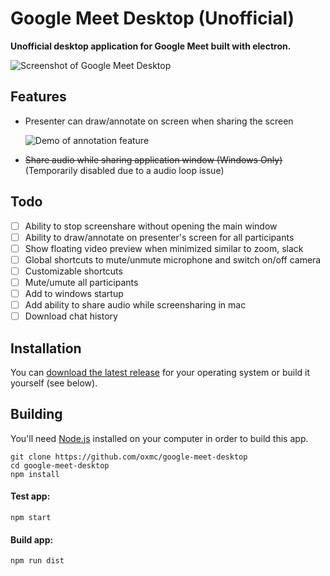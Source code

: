 # Google Meet Desktop (Unofficial)

**Unofficial desktop application for Google Meet built with electron.**

![Screenshot of Google Meet Desktop](https://static.arjun-g.com/google-meet/google-meet-screenshot.jpg)

## Features

- Presenter can draw/annotate on screen when sharing the screen

  ![Demo of annotation feature](https://static.arjun-g.com/google-meet/google-meet-annotation.gif)

- ~~Share audio while sharing application window (Windows Only)~~ (Temporarily disabled due to a audio loop issue)

<!---
Does not work

Global shortcuts to mute/unmute microphone and switch on/off camera

| Shortcut               | Use                           |
| ---------------------- | ----------------------------- |
| `Ctrl/⌘` + `Alt` + `A` | Mute/Unmute microphone        |
| `Ctrl/⌘` + `Alt` + `V` | Toggle camera on/off          |

-->

## Todo

- [ ] Ability to stop screenshare without opening the main window
- [ ] Ability to draw/annotate on presenter's screen for all participants
- [ ] Show floating video preview when minimized similar to zoom, slack
- [ ] Global shortcuts to mute/unmute microphone and switch on/off camera
- [ ] Customizable shortcuts
- [ ] Mute/umute all participants
- [ ] Add to windows startup
- [ ] Add ability to share audio while screensharing in mac
- [ ] Download chat history

## Installation

You can [download the latest release](https://github.com/oxmc/google-meet-desktop/releases) for your operating system or build it yourself (see below).

## Building

You'll need [Node.js](https://nodejs.org) installed on your computer in order to build this app.

```
git clone https://github.com/oxmc/google-meet-desktop
cd google-meet-desktop
npm install
```

#### Test app:

```
npm start
```

#### Build app:

```
npm run dist
```
